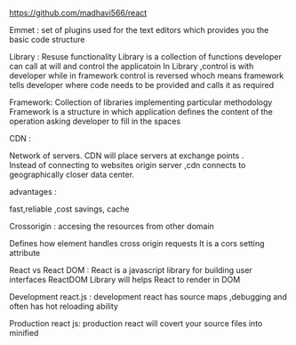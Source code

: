 https://github.com/madhavi566/react

Emmet : set of plugins used for the text editors which provides you the basic code structure 

Library : 
Resuse functionality 
Library is a collection of functions developer can call at will and control the applicatoin
In Library ,control is with developer while in framework control is reversed whoch means framework tells developer 
where code needs to be provided and calls it as required

Framework: Collection of libraries implementing particular methodology 
Framework is a structure in which application defines the content of the operation asking developer to fill in the spaces

CDN : 

Network of servers.
CDN will place servers at exchange points .  
Instead of connecting to websites origin server ,cdn connects to geographically closer data center.

advantages : 

fast,reliable ,cost savings, cache

Crossorigin  : accesing the resources from other domain 

Defines how element handles cross origin requests 
It is a cors setting attribute 

React vs React DOM : 
React is a javascript library for building user interfaces 
ReactDOM Library will helps React to render in DOM 

Development react.js : 
development react has source maps ,debugging and often has hot reloading ability  

Production react js:
production react will covert your source files into minified 
